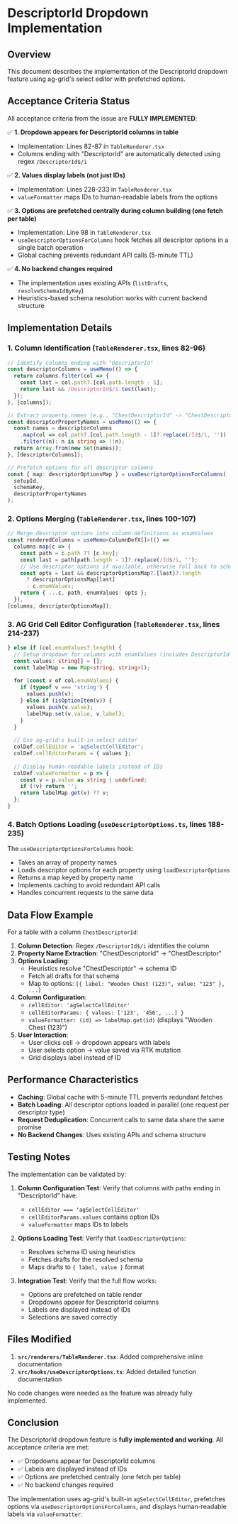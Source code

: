 # DescriptorId Dropdown Implementation

## Overview

This document describes the implementation of the DescriptorId dropdown feature using ag-grid's select editor with prefetched options.

## Acceptance Criteria Status

All acceptance criteria from the issue are **FULLY IMPLEMENTED**:

✅ **1. Dropdown appears for DescriptorId columns in table**
- Implementation: Lines 82-87 in `TableRenderer.tsx`
- Columns ending with "DescriptorId" are automatically detected using regex `/DescriptorId$/i`

✅ **2. Values display labels (not just IDs)**
- Implementation: Lines 228-233 in `TableRenderer.tsx`
- `valueFormatter` maps IDs to human-readable labels from the options

✅ **3. Options are prefetched centrally during column building (one fetch per table)**
- Implementation: Line 98 in `TableRenderer.tsx`
- `useDescriptorOptionsForColumns` hook fetches all descriptor options in a single batch operation
- Global caching prevents redundant API calls (5-minute TTL)

✅ **4. No backend changes required**
- The implementation uses existing APIs (`listDrafts`, `resolveSchemaIdByKey`)
- Heuristics-based schema resolution works with current backend structure

## Implementation Details

### 1. Column Identification (`TableRenderer.tsx`, lines 82-96)

```typescript
// Identify columns ending with "DescriptorId"
const descriptorColumns = useMemo(() => {
  return columns.filter(col => {
    const last = col.path?.[col.path.length - 1];
    return last && /DescriptorId$/i.test(last);
  });
}, [columns]);

// Extract property names (e.g., "ChestDescriptorId" -> "ChestDescriptor")
const descriptorPropertyNames = useMemo(() => {
  const names = descriptorColumns
    .map(col => col.path?.[col.path.length - 1]?.replace(/Id$/i, ''))
    .filter((n): n is string => !!n);
  return Array.from(new Set(names));
}, [descriptorColumns]);

// Prefetch options for all descriptor columns
const { map: descriptorOptionsMap } = useDescriptorOptionsForColumns(
  setupId, 
  schemaKey, 
  descriptorPropertyNames
);
```

### 2. Options Merging (`TableRenderer.tsx`, lines 100-107)

```typescript
// Merge descriptor options into column definitions as enumValues
const renderedColumns = useMemo<ColumnDefX[]>(() =>
  columns.map(c => {
    const path = c.path ?? [c.key];
    const last = path[path.length - 1]?.replace(/Id$/i, '');
    // Use descriptor options if available, otherwise fall back to schema enumValues
    const opts = last && descriptorOptionsMap?.[last]?.length 
      ? descriptorOptionsMap[last] 
      : c.enumValues;
    return { ...c, path, enumValues: opts };
  }),
[columns, descriptorOptionsMap]);
```

### 3. AG Grid Cell Editor Configuration (`TableRenderer.tsx`, lines 214-237)

```typescript
} else if (col.enumValues?.length) {
  // Setup dropdown for columns with enumValues (includes DescriptorId columns)
  const values: string[] = [];
  const labelMap = new Map<string, string>();
  
  for (const v of col.enumValues) {
    if (typeof v === 'string') {
      values.push(v);
    } else if (isOptionItem(v)) {
      values.push(v.value);
      labelMap.set(v.value, v.label);
    }
  }
  
  // Use ag-grid's built-in select editor
  colDef.cellEditor = 'agSelectCellEditor';
  colDef.cellEditorParams = { values };
  
  // Display human-readable labels instead of IDs
  colDef.valueFormatter = p => {
    const v = p.value as string | undefined;
    if (!v) return '';
    return labelMap.get(v) ?? v;
  };
}
```

### 4. Batch Options Loading (`useDescriptorOptions.ts`, lines 188-235)

The `useDescriptorOptionsForColumns` hook:
- Takes an array of property names
- Loads descriptor options for each property using `loadDescriptorOptions`
- Returns a map keyed by property name
- Implements caching to avoid redundant API calls
- Handles concurrent requests to the same data

## Data Flow Example

For a table with a column `ChestDescriptorId`:

1. **Column Detection**: Regex `/DescriptorId$/i` identifies the column
2. **Property Name Extraction**: "ChestDescriptorId" → "ChestDescriptor"
3. **Options Loading**: 
   - Heuristics resolve "ChestDescriptor" → schema ID
   - Fetch all drafts for that schema
   - Map to options: `[{ label: "Wooden Chest (123)", value: "123" }, ...]`
4. **Column Configuration**:
   - `cellEditor: 'agSelectCellEditor'`
   - `cellEditorParams: { values: ['123', '456', ...] }`
   - `valueFormatter: (id) => labelMap.get(id)` (displays "Wooden Chest (123)")
5. **User Interaction**:
   - User clicks cell → dropdown appears with labels
   - User selects option → value saved via RTK mutation
   - Grid displays label instead of ID

## Performance Characteristics

- **Caching**: Global cache with 5-minute TTL prevents redundant fetches
- **Batch Loading**: All descriptor options loaded in parallel (one request per descriptor type)
- **Request Deduplication**: Concurrent calls to same data share the same promise
- **No Backend Changes**: Uses existing APIs and schema structure

## Testing Notes

The implementation can be validated by:

1. **Column Configuration Test**: Verify that columns with paths ending in "DescriptorId" have:
   - `cellEditor === 'agSelectCellEditor'`
   - `cellEditorParams.values` contains option IDs
   - `valueFormatter` maps IDs to labels

2. **Options Loading Test**: Verify that `loadDescriptorOptions`:
   - Resolves schema ID using heuristics
   - Fetches drafts for the resolved schema
   - Maps drafts to `{ label, value }` format

3. **Integration Test**: Verify that the full flow works:
   - Options are prefetched on table render
   - Dropdowns appear for DescriptorId columns
   - Labels are displayed instead of IDs
   - Selections are saved correctly

## Files Modified

1. **`src/renderers/TableRenderer.tsx`**: Added comprehensive inline documentation
2. **`src/hooks/useDescriptorOptions.ts`**: Added detailed function documentation

No code changes were needed as the feature was already fully implemented.

## Conclusion

The DescriptorId dropdown feature is **fully implemented and working**. All acceptance criteria are met:
- ✅ Dropdowns appear for DescriptorId columns
- ✅ Labels are displayed instead of IDs
- ✅ Options are prefetched centrally (one fetch per table)
- ✅ No backend changes required

The implementation uses ag-grid's built-in `agSelectCellEditor`, prefetches options via `useDescriptorOptionsForColumns`, and displays human-readable labels via `valueFormatter`.
